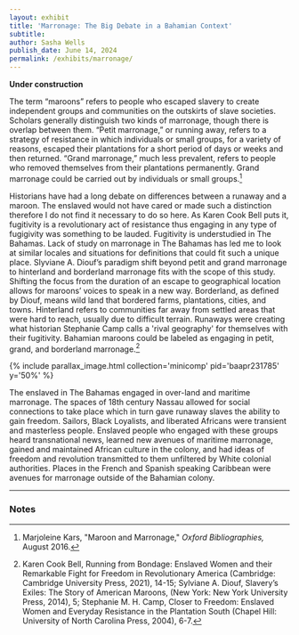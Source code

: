 ```yaml
---
layout: exhibit
title: 'Marronage: The Big Debate in a Bahamian Context'
subtitle: 
author: Sasha Wells
publish_date: June 14, 2024 
permalink: /exhibits/marronage/
---
```

<b> Under construction </b>


The term “maroons” refers to people who escaped slavery to create independent groups and communities on the outskirts of slave societies. Scholars generally distinguish two kinds of marronage, though there is overlap between them. “Petit marronage,” or running away, refers to a strategy of resistance in which individuals or small groups, for a variety of reasons, escaped their plantations for a short period of days or weeks and then returned. “Grand marronage,” much less prevalent, refers to people who removed themselves from their plantations permanently. Grand marronage could be carried out by individuals or small groups.[^1]

Historians have had a long debate on differences between a runaway and a maroon. The enslaved would not have cared or made such a distinction therefore I do not find it necessary to do so here. As Karen Cook Bell puts it, fugitivity is a revolutionary act of resistance thus engaging in any type of fugigivity was something to be lauded. Fugitivity is understudied in The Bahamas. Lack of study on marronage in The Bahamas has led me to look at similar locales and situations for definitions that could fit such a unique place. Slyviane A. Diouf’s paradigm shift beyond petit and grand marronage to hinterland and borderland marronage fits with the scope of this study. Shifting the focus from the duration of an escape to geographical location allows for maroons’ voices to speak in a new way. Borderland, as defined by Diouf, means wild land that bordered farms, plantations, cities, and towns. Hinterland refers to communities far away from settled areas that were hard to reach, usually due to difficult terrain. Runaways were creating what historian Stephanie Camp calls a 'rival geography' for themselves with their fugitivity. Bahamian maroons could be labeled as engaging in petit, grand, and borderland marronage.[^2]

{% include parallax_image.html collection='minicomp' pid='baapr231785' y='50%' %}

The enslaved in The Bahamas engaged in over-land and maritime marronage. The spaces of 18th century Nassau allowed for social connections to take place which in turn gave runaway slaves the ability to gain freedom. Sailors, Black Loyalists, and liberated Africans were transient and masterless people. Enslaved people who engaged with these groups heard transnational news, learned new avenues of maritime marronage, gained and maintained African culture in the colony, and had ideas of freedom and revolution transmitted to them unfiltered by White colonial authorities. Places in the French and Spanish speaking Caribbean were avenues for marronage outside of the Bahamian colony. 


---

### Notes

[^1]:  Marjoleine Kars, "Maroon and Marronage," *Oxford Bibliographies,* August 2016. 

[^2]: Karen Cook Bell, Running from Bondage: Enslaved Women and their Remarkable Fight for Freedom in Revolutionary America (Cambridge: Cambridge University Press, 2021), 14-15; Sylviane A. Diouf, Slavery’s Exiles: The Story of American Maroons, (New York: New York University Press, 2014), 5; Stephanie M. H. Camp, Closer to Freedom: Enslaved Women and Everyday Resistance in the Plantation South (Chapel Hill: University of North Carolina Press, 2004), 6-7. 